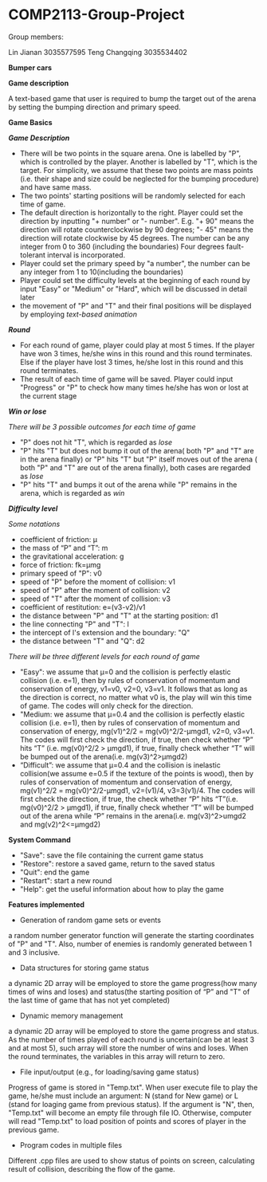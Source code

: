 # COMP2113-Group-Project
Group members:

Lin Jianan 3035577595
Teng Changqing 3035534402

**Bumper cars**
 
**Game description** 

A text-based game that user is required to bump the target out of the arena by setting the bumping direction and primary speed. 
 
**Game Basics**

***Game Description***
- There will be two points in the square arena. One is labelled by "P", which is controlled by the player. Another is labelled by "T", which is the target. For simplicity, we assume that these two points are mass points (i.e. their shape and size could be neglected for the bumping procedure) and have same mass. 
- The two points' starting positions will be randomly selected for each time of game. 
- The default direction is horizontally to the right. Player could set the direction by inputting "+ number" or "- number". E.g. "+ 90" means the direction will rotate counterclockwise by 90 degrees; "- 45" means the direction will rotate clockwise by 45 degrees. The number can be any integer from 0 to 360 (including the boundaries) Four degrees fault-tolerant interval is incorporated. 
- Player could set the primary speed by "a number", the number can be any integer from 1 to 10(including the boundaries)
- Player could set the difficulty levels at the beginning of each round by input "Easy" or "Medium" or "Hard", which will be discussed in detail later
- the movement of "P" and "T" and their final positions will be displayed by employing *text-based animation*
 
***Round***
- For each round of game, player could play at most 5 times. If the player have won 3 times, he/she wins in this round and this round terminates. Else if the player have lost 3 times, he/she lost in this round and this round terminates. 
- The result of each time of game will be saved. Player could input "Progress" or "P" to check how many times he/she has won or lost at the current stage 
 
***Win or lose***

*There will be 3 possible outcomes for each time of game*
- "P" does not hit "T", which is regarded as *lose*
- "P" hits "T" but does not bump it out of the arena( both "P" and "T" are in the arena finally) or "P" hits "T" but "P" itself moves out of  the arena ( both "P" and "T" are out of the arena finally), both cases are regarded as *lose*
- "P" hits "T" and bumps it out of the arena while "P" remains in the arena, which is regarded as *win*
 
***Difficulty level***

*Some notations* 

- coefficient of friction: μ
- the mass of “P” and “T”: m
- the gravitational acceleration: g
- force of friction: fk=μmg
- primary speed of "P": v0 
- speed of "P" before the moment of collision: v1
- speed of "P" after the moment of collision: v2
- speed of "T" after the moment of collision: v3
- coefficient of restitution: e=(v3-v2)/v1
-	the distance between "P" and "T" at the starting position: d1
- the line connecting "P" and "T": l
- the intercept of l's extension and the boundary: "Q"
- the distance between "T" and "Q": d2
 
*There will be three different levels for each round of game*

- "Easy": we assume that μ=0 and the collision is perfectly elastic collision (i.e. e=1), then by rules of conservation of momentum and conservation of energy, v1=v0, v2=0, v3=v1. It follows that as long as the direction is correct, no matter what v0 is, the play will win this time of game. The codes will only check for the direction.
- "Medium: we assume that μ=0.4 and the collision is perfectly elastic collision (i.e. e=1), then by rules of conservation of momentum and conservation of energy, mg(v1)^2/2 = mg(v0)^2/2-μmgd1, v2=0, v3=v1. The codes will first check the direction, if true, then check whether “P” hits “T” (i.e. mg(v0)^2/2 > μmgd1), if true, finally check whether “T” will be bumped out of the arena(i.e. mg(v3)^2>μmgd2)
- “Difficult”: we assume that μ=0.4 and the collision is inelastic collision(we assume e=0.5 if the texture of the points is wood), then by rules of conservation of momentum and conservation of energy, mg(v1)^2/2 = mg(v0)^2/2-μmgd1, v2=(v1)/4, v3=3(v1)/4. The codes will first check the direction, if true, the check whether “P” hits “T”(i.e. mg(v0)^2/2 > μmgd1), if true, finally check whether “T” will be bumped out of the arena while “P” remains in the arena(i.e. mg(v3)^2>umgd2 and mg(v2)^2<=μmgd2) 

**System Command**
- "Save": save the file containing the current game status 
- "Restore": restore a saved game, return to the saved status
- "Quit": end the game 
- "Restart": start a new round  
- "Help": get the useful information about how to play the game 

**Features implemented**
- Generation of random game sets or events

a random number generator function will generate the starting coordinates of "P" and "T". Also, number of enemies is randomly generated between 1 and 3 inclusive.
- Data structures for storing game status

a dynamic 2D array will be employed to store the game progress(how many times of wins and loses) and status(the starting position of “P” and "T" of the last time of game that has not yet completed)
- Dynamic memory management

a dynamic 2D array will be employed to store the game progress and status. As the number of times played of each round is uncertain(can be at least 3 and at most 5), such array will store the number of wins and loses. When the round terminates, the variables in this array will return to zero.
- File input/output (e.g., for loading/saving game status)

Progress of game is stored in "Temp.txt". When user execute file to play the game, he/she must include an argument: N (stand for New game) or L (stand for loaging game from previous status). If the argument is "N", then, "Temp.txt" will become an empty file through file IO. Otherwise, computer will read "Temp.txt" to load position of points and scores of player in the previous game.
- Program codes in multiple files

Different .cpp files are used to show status of points on screen, calculating result of collision, describing the flow of the game.


       
    
 


